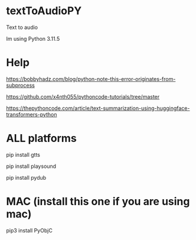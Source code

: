 # textToAudioPY
Text to audio

Im using Python 3.11.5

# Help
https://bobbyhadz.com/blog/python-note-this-error-originates-from-subprocess

https://github.com/x4nth055/pythoncode-tutorials/tree/master

https://thepythoncode.com/article/text-summarization-using-huggingface-transformers-python

# ALL platforms 
pip install gtts

pip install playsound

pip install pydub

# MAC (install this one if you are using mac)
pip3 install PyObjC

